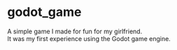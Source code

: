 # godot_game

A simple game I made for fun for my girlfriend.  
It was my first experience using the Godot game engine.